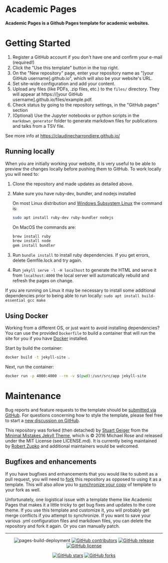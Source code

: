 # Academic Pages
**Academic Pages is a Github Pages template for academic websites.**

# Getting Started

1. Register a GitHub account if you don't have one and confirm your e-mail (required!)
1. Click the "Use this template" button in the top right.
1. On the "New repository" page, enter your repository name as "[your GitHub username].github.io", which will also be your website's URL.
1. Set site-wide configuration and add your content.
1. Upload any files (like PDFs, .zip files, etc.) to the `files/` directory. They will appear at https://[your GitHub username].github.io/files/example.pdf.
1. Check status by going to the repository settings, in the "GitHub pages" section
1. (Optional) Use the Jupyter notebooks or python scripts in the `markdown_generator` folder to generate markdown files for publications and talks from a TSV file.

See more info at https://claudinecharrondiere.github.io/

## Running locally

When you are initially working your website, it is very useful to be able to preview the changes locally before pushing them to GitHub. To work locally you will need to:

1. Clone the repository and made updates as detailed above.
1. Make sure you have ruby-dev, bundler, and nodejs installed
    
    On most Linux distribution and [Windows Subsystem Linux](https://learn.microsoft.com/en-us/windows/wsl/about) the command is:
    ```bash
    sudo apt install ruby-dev ruby-bundler nodejs
    ```
    On MacOS the commands are:
    ```bash
    brew install ruby
    brew install node
    gem install bundler
    ```
1. Run `bundle install` to install ruby dependencies. If you get errors, delete Gemfile.lock and try again.
1. Run `jekyll serve -l -H localhost` to generate the HTML and serve it from `localhost:4000` the local server will automatically rebuild and refresh the pages on change.

If you are running on Linux it may be necessary to install some additional dependencies prior to being able to run locally: `sudo apt install build-essential gcc make`

## Using Docker

Working from a different OS, or just want to avoid installing dependencies? You can use the provided `Dockerfile` to build a container that will run the site for you if you have [Docker](https://www.docker.com/) installed.

Start by build the container:

```bash
docker build -t jekyll-site .
```

Next, run the container:
```bash
docker run -p 4000:4000 --rm -v $(pwd):/usr/src/app jekyll-site
```

# Maintenance

Bug reports and feature requests to the template should be [submitted via GitHub](https://github.com/claudinecharrondiere/claudinecharrondiere.github.io/issues/new/choose). For questions concerning how to style the template, please feel free to start a [new discussion on GitHub](https://github.com/claudinecharrondiere/claudinecharrondiere.github.io/discussions).

This repository was forked (then detached) by [Stuart Geiger](https://github.com/staeiou) from the [Minimal Mistakes Jekyll Theme](https://mmistakes.github.io/minimal-mistakes/), which is © 2016 Michael Rose and released under the MIT License (see LICENSE.md). It is currently being maintained by [Robert Zupko](https://github.com/rjzupkoii) and additional maintainers would be welcomed.

## Bugfixes and enhancements

If you have bugfixes and enhancements that you would like to submit as a pull request, you will need to [fork](https://docs.github.com/en/pull-requests/collaborating-with-pull-requests/working-with-forks/fork-a-repo) this repository as opposed to using it as a template. This will also allow you to [synchronize your copy](https://docs.github.com/en/pull-requests/collaborating-with-pull-requests/working-with-forks/syncing-a-fork) of template to your fork as well.

Unfortunately, one logistical issue with a template theme like Academic Pages that makes it a little tricky to get bug fixes and updates to the core theme. If you use this template and customize it, you will probably get merge conflicts if you attempt to synchronize. If you want to save your various .yml configuration files and markdown files, you can delete the repository and fork it again. Or you can manually patch.

---
<div align="center">
    
![pages-build-deployment](https://github.com/claudinecharrondiere/claudinecharrondiere.github.io/actions/workflows/pages/pages-build-deployment/badge.svg)
[![GitHub contributors](https://img.shields.io/github/contributors/claudinecharrondiere/claudinecharrondiere.github.io.svg)](https://github.com/claudinecharrondiere/claudinecharrondiere.github.io/graphs/contributors)
[![GitHub release](https://img.shields.io/github/v/release/claudinecharrondiere/claudinecharrondiere.github.io)](https://github.com/claudinecharrondiere/claudinecharrondiere.github.io/releases/latest)
[![GitHub license](https://img.shields.io/github/license/claudinecharrondiere/claudinecharrondiere.github.io?color=blue)](https://github.com/claudinecharrondiere/claudinecharrondiere.github.io/blob/master/LICENSE)

[![GitHub stars](https://img.shields.io/github/stars/claudinecharrondiere/claudinecharrondiere.github.io)](https://github.com/claudinecharrondiere/claudinecharrondiere.github.io)
[![GitHub forks](https://img.shields.io/github/forks/claudinecharrondiere/claudinecharrondiere.github.io)](https://github.com/claudinecharrondiere/claudinecharrondiere.github.io/fork)
</div>
